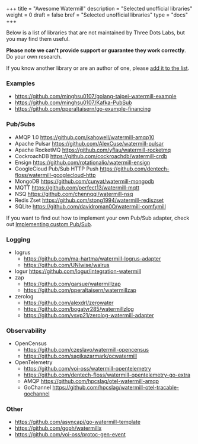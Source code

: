 +++
title = "Awesome Watermill"
description = "Selected unofficial libraries"
weight = 0
draft = false
bref = "Selected unofficial libraries"
type = "docs"
+++

Below is a list of libraries that are not maintained by Three Dots Labs, but you may find them useful.

**Please note we can't provide support or guarantee they work correctly**. Do your own research.

If you know another library or are an author of one, please [add it to the list](https://github.com/ThreeDotsLabs/watermill/edit/master/docs/content/docs/awesome.md).

### Examples

* https://github.com/minghsu0107/golang-taipei-watermill-example
* https://github.com/minghsu0107/Kafka-PubSub
* https://github.com/pperaltaisern/go-example-financing

### Pub/Subs

* AMQP 1.0 https://github.com/kahowell/watermill-amqp10
* Apache Pulsar https://github.com/AlexCuse/watermill-pulsar
* Apache RocketMQ https://github.com/yflau/watermill-rocketmq
* CockroachDB https://github.com/cockroachdb/watermill-crdb
* Ensign https://github.com/rotationalio/watermill-ensign
* GoogleCloud Pub/Sub HTTP Push https://github.com/dentech-floss/watermill-googlecloud-http
* MongoDB https://github.com/cunyat/watermill-mongodb
* MQTT https://github.com/perfect13/watermill-mqtt
* NSQ https://github.com/chennqqi/watermill-nsq
* Redis Zset https://github.com/stong1994/watermill-rediszset
* SQLite https://github.com/davidroman0O/watermill-comfymill

If you want to find out how to implement your own Pub/Sub adapter, 
check out [Implementing custom Pub/Sub](/docs/pub-sub-implementing).

### Logging

* logrus
  * https://github.com/ma-hartma/watermill-logrus-adapter
  * https://github.com/UNIwise/walrus
* logur https://github.com/logur/integration-watermill
* zap
  * https://github.com/garsue/watermillzap
  * https://github.com/pperaltaisern/watermillzap
* zerolog
  * https://github.com/alexdrl/zerowater
  * https://github.com/bogatyr285/watermillzlog
  * https://github.com/vsvp21/zerolog-watermill-adapter

### Observability

* OpenCensus
  * https://github.com/czeslavo/watermill-opencensus
  * https://github.com/sagikazarmark/ocwatermill
* OpenTelemetry
  * https://github.com/voi-oss/watermill-opentelemetry
  * https://github.com/dentech-floss/watermill-opentelemetry-go-extra
  * AMQP https://github.com/hpcslag/otel-watermill-amqp
  * GoChannel https://github.com/hpcslag/watermill-otel-tracable-gochannel

### Other

* https://github.com/asyncapi/go-watermill-template
* https://github.com/goph/watermillx
* https://github.com/voi-oss/protoc-gen-event
